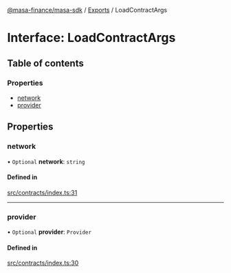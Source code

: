 [@masa-finance/masa-sdk](../README.md) / [Exports](../modules.md) / LoadContractArgs

# Interface: LoadContractArgs

## Table of contents

### Properties

- [network](LoadContractArgs.md#network)
- [provider](LoadContractArgs.md#provider)

## Properties

### network

• `Optional` **network**: `string`

#### Defined in

[src/contracts/index.ts:31](https://github.com/masa-finance/masa-sdk/blob/adcda96/src/contracts/index.ts#L31)

___

### provider

• `Optional` **provider**: `Provider`

#### Defined in

[src/contracts/index.ts:30](https://github.com/masa-finance/masa-sdk/blob/adcda96/src/contracts/index.ts#L30)
